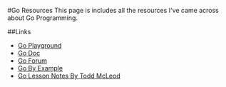 #Go Resources
This page is includes all the resources I've came across about Go Programming.

##Links
* [Go Playground](https://play.golang.org/)
* [Go Doc](https://godoc.org/)
* [Go Forum](https://forum.golangbridge.org/)
* [Go By Example](https://gobyexample.com/)
* [Go Lesson Notes By Todd McLeod](https://github.com/GoesToEleven/GolangTraining)
